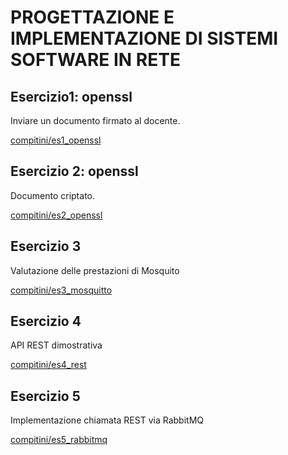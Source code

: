# PROGETTAZIONE E IMPLEMENTAZIONE DI SISTEMI SOFTWARE IN RETE

## Esercizio1: openssl

Inviare un documento firmato al docente.

[compitini/es1_openssl](compitini/es1_openssl)

## Esercizio 2: openssl
Documento criptato.

[compitini/es2_openssl](compitini/es2_openssl)

## Esercizio 3
Valutazione delle prestazioni di Mosquito

[compitini/es3_mosquitto](compitini/es3_mosquitto)

## Esercizio 4
API REST dimostrativa

[compitini/es4_rest](compitini/es4_rest)

## Esercizio 5
Implementazione chiamata REST via RabbitMQ

[compitini/es5_rabbitmq](compitini/es5_rabbitmq)